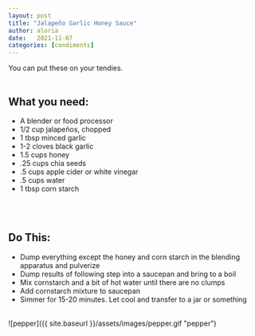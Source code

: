 ```yaml
---
layout: post
title: "Jalapeño Garlic Honey Sauce"
author: aloria
date:   2021-11-07
categories: [condiments]
---
```

You can put these on your tendies.<br/><br/>


## What you need:
* A blender or food processor
* 1/2 cup jalapeños, chopped
* 1 tbsp minced garlic
* 1-2 cloves black garlic
* 1.5 cups honey
* .25 cups chia seeds
* .5 cups apple cider or white vinegar
* .5 cups water
* 1 tbsp corn starch
<br/>
<br/>

## Do This:
* Dump everything except the honey and corn starch in the blending apparatus and pulverize
* Dump results of following step into a saucepan and bring to a boil
* Mix cornstarch and a bit of hot water until there are no clumps
* Add cornstarch mixture to saucepan
* Simmer for 15-20 minutes. Let cool and transfer to a jar or something  <br/><br/>

![pepper]({{ site.baseurl }}/assets/images/pepper.gif "pepper")
